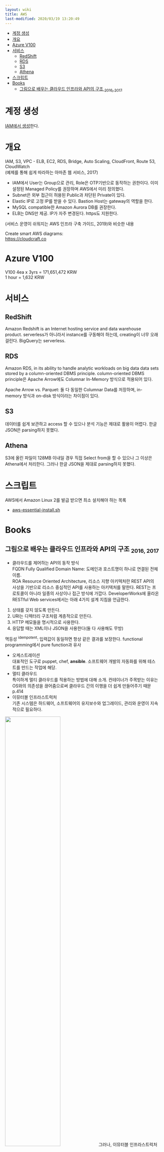 ```yaml
---
layout: wiki 
title: AWS
last-modified: 2020/03/19 13:20:49
---
```


<!-- TOC -->

- [계정 생성](#계정-생성)
- [개요](#개요)
- [Azure V100](#azure-v100)
- [서비스](#서비스)
    - [RedShift](#redshift)
    - [RDS](#rds)
    - [S3](#s3)
    - [Athena](#athena)
- [스크립트](#스크립트)
- [Books](#books)
    - [그림으로 배우는 클라우드 인프라와 API의 구조 <sub>2016, 2017</sub>](#그림으로-배우는-클라우드-인프라와-api의-구조-2016-2017)

<!-- /TOC -->

# 계정 생성
[IAM에서 생성](https://console.aws.amazon.com/iam/home?region=ap-northeast-2#/users)한다.  

# 개요
IAM, S3, VPC - ELB, EC2, RDS, Bridge, Auto Scaling, CloudFront, Route 53, CloudWatch  
(예제를 통해 쉽게 따라하는 아마존 웹 서비스, 2017)

- IAM에서 User는 Group으로 관리, Role은 OTP기반으로 동작하는 권한이다. 이미 설정된 Managed Policy를 권장하며 AWS에서 미리 정의했다.
- Subnet은 외부 접근이 허용된 Public과 차단된 Private이 있다.
- Elastic IP로 고정 IP를 받을 수 있다. Bastion Host는 gateway의 역할을 한다. 
- MySQL compatible한 Amazon Aurora DB를 권장한다. 
- ELB는 DNS만 제공. IP가 자주 변경된다. https도 지원한다.

(서비스 운영이 쉬워지는 AWS 인프라 구축 가이드, 2019)와 비슷한 내용

Create smart AWS diagrams:  
<https://cloudcraft.co>

# Azure V100
V100 4ea x 3yrs = 171,651,472 KRW  
1 hour = 1,632 KRW

# 서비스
## RedShift
Amazon Redshift is an Internet hosting service and data warehouse product.
serverless가 아니라서 instance를 구동해야 하는데, creating이 너무 오래 걸린다. BigQuery는 serverless.

## RDS
Amazon RDS, in its ability to handle analytic workloads on big data data sets stored by a column-oriented DBMS principle. column-oriented DBMS principle은 Apache Arrow에도 Columnar In-Memory 방식으로 적용되어 있다.

Apache Arrow vs. Parquet: 둘 다 동일한 Columnar Data를 저장하며, in-memory 방식과 on-disk 방식이라는 차이점이 있다.

## S3
데이터를 쉽게 보관하고 access 할 수 있으나 분석 기능은 제대로 활용이 어렵다. 한글 JSON은 parsing하지 못했다.

## Athena
S3에 올린 파일이 128MB 이내일 경우 직접 Select from을 할 수 있으나 그 이상은 Athena에서 처리한다. 그러나 한글 JSON을 제대로 parsing하지 못했다.

# 스크립트
AWS에서 Amazon Linux 2를 발급 받으면 최소 설치해야 하는 목록
- [aws-essential-install.sh](https://gist.github.com/likejazz/2254db815675bdfd636e55460cc5b270)

# Books
## 그림으로 배우는 클라우드 인프라와 API의 구조 <sub>2016, 2017</sub>
- 클라우드를 제어하는 API의 동작 방식  
FQDN Fully Qualified Domain Name: 도메인과 호스트명이 하나로 연결된 전체 이름.  
ROA Resource Oriented Architecture, 리소스 지향 아키텍처란 REST API의 사상을 기반으로 리소스 중심적인 API를 사용하는 아키텍처를 말한다. REST는 프로토콜이 아니라 일종의 사상이나 접근 방식에 가깝다. DeveloperWorks에 올라온 RESTful Web services에서는 아래 4가지 설계 지침을 언급한다.
1. 상태를 갖지 않도록 만든다.
1. URI는 디렉터리 구조처럼 계층적으로 만든다.
1. HTTP 메모들을 명시적으로 사용한다.
1. 응답할 때는 XML이나 JSON을 사용한다(둘 다 사용해도 무방)

멱등성 <sup>idempotent</sup>: 입력값이 동일하면 항상 같은 결과를 보장한다. functional programming에서 pure function과 유사
- 오케스트레이션  
대표적인 도구로 puppet, chef, **ansible**. 소프트웨어 개발의 자동화를 위해 테스트를 만드는 작업에 해당. 
- 멀티 클라우드  
특이하게 멀티 클라우드를 적용하는 방법에 대해 소개. 컨테이너가 주목받는 이유는 OS와의 의존성을 끊어줌으로써 클라우드 간의 이행을 더 쉽게 만들어주기 때문 p.414
- 이뮤터블 인프라스트럭처  
기존 시스템은 하드웨어, 소프트웨어의 유지보수와 업그레이드, 관리와 운영이 지속적으로 필요하다.  
<img src="https://user-images.githubusercontent.com/1250095/62117431-e24e6c00-b2f6-11e9-907c-808809ff4d5f.jpg" width="60%">  
그러나, 이뮤터블 인프라스트럭처는 인프라 환경을 자동으로 구축하고, 시스템을 변경해야 할 때는 이미 구축된 환경을 수정하는 대신, 구축된 환경을 파괴하고 수정된 환경으로 다시 구축한다.  
<img src="https://user-images.githubusercontent.com/1250095/62117432-e24e6c00-b2f6-11e9-996f-60f99ee0847a.jpg" width="60%">

AWS의 CloudFormation 확인 필요
